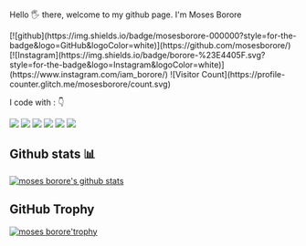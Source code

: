 <p align="justify"> 
Hello 🖐️ there, welcome to my github page. I'm Moses Borore
</p>
<div align="left">
[![github](https://img.shields.io/badge/mosesborore-000000?style=for-the-badge&logo=GitHub&logoColor=white)](https://github.com/mosesborore/)
[![Instagram](https://img.shields.io/badge/borore-%23E4405F.svg?style=for-the-badge&logo=Instagram&logoColor=white)](https://www.instagram.com/iam_borore/)
![Visitor Count](https://profile-counter.glitch.me/mosesborore/count.svg)

</div> 
<p align="left">
I code with :  👇

<img src="https://img.shields.io/badge/Python-3776AB?style=for-the-badge&logo=python&logoColor=white"/> <img src="https://img.shields.io/badge/JavaScript-F7DF1E?style=for-the-badge&logo=javascript&logoColor=white"/> <img src="https://img.shields.io/badge/Django-092E20?style=for-the-badge&logo=django&logoColor=white"/>  <img src="https://img.shields.io/badge/HTML5-E34F26?style=for-the-badge&logo=html5&logoColor=white"/>  <img src="https://img.shields.io/badge/CSS-239120?&style=for-the-badge&logo=css3&logoColor=white"/>  <img src="https://img.shields.io/badge/Bootstrap-563D7C?style=for-the-badge&logo=bootstrap&logoColor=white"/>
</p>

## Github stats 📊 
[![moses borore's github stats](https://github-readme-stats.vercel.app/api?username=mosesborore)](https://github.com/mosesborore/github-readme-stats)

## GitHub Trophy
[![moses borore'trophy](https://github-profile-trophy.vercel.app/?username=mosesborore)](https://github.com/mosesborore/github-profile-trophy)
